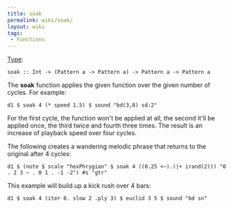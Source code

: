 ```yaml
---
title: soak
permalink: wiki/soak/
layout: wiki
tags:
 - Functions
---
```


[Type](/wiki/Type_signature "wikilink"):

    soak :: Int -> (Pattern a -> Pattern a) -> Pattern a -> Pattern a

The **soak** function applies the given function over the given number
of cycles. For example:

    d1 $ soak 4 (* speed 1.5) $ sound "bd(3,8) sd:2"

For the first cycle, the function won't be applied at all, the second
it'll be applied once, the third twice and fourth three times. The
result is an increase of playback speed over four cycles.

The following creates a wandering melodic phrase that returns to the
original after 4 cycles:

    d1 $ (note $ scale "hexPhrygian" $ soak 4 ((0.25 <~).(|+ irand(2))) "0 . 2 3 ~ . 0 1 . -1 -2") #s "gtr"

This example will build up a kick rush over 4 bars:

    d1 $ soak 4 (iter 8. slow 2 .ply 3) $ euclid 3 5 $ sound "bd sn"
